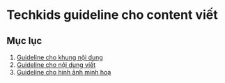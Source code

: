 # Techkids guideline cho content viết
## Mục lục
1. [Guideline cho khung nội dung]()
2. [Guideline cho nội dung viết](written_content_guideline.md)
3. [Guideline cho hinh ảnh minh hoạ](image_guideline.md)